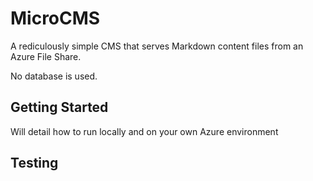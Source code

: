 # MicroCMS

A rediculously simple CMS that serves Markdown content files from an Azure File Share.

No database is used.

## Getting Started

Will detail how to run locally and on your own Azure environment

## Testing